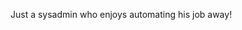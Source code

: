 Just a sysadmin who enjoys automating his job away!

<!---
DavidHenry2410/DavidHenry2410 is a ✨ special ✨ repository because its `README.md` (this file) appears on your GitHub profile.
You can click the Preview link to take a look at your changes.
--->
